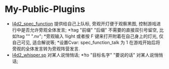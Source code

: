 # My-Public-Plugins
* [l4d2_spec_function](https://github.com/cy115/My-Public-Plugins/blob/main/l4d2_spec_function.sp) 提供给自己上队标, 旁观开灯便于观察黑图, 控制游戏进行中是否允许旁观全体发言;
  *!tag "前缀" "后缀" 不需要的直接双引号留空, 比如!tag "" ".nv";
  *旁观输入 !light 或者按 F 键来打开附着在自己身上的灯光, 仅自己可见, 适合解说等;
  *设置Cvar: spec_function_talk 为 1 在游戏开始后将旁观的全体发言转为旁观阵营发言.
* [l4d2_whisper.sp](https://github.com/cy115/My-Public-Plugins/blob/main/l4d2_whisper.sp) 对某人说悄悄话;
  *!to "目标名字" "要说的话" 对某人说悄悄话;

